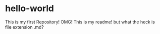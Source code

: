 # hello-world
This is my first Repository! OMG!
This is my readme! but what the heck is file extension .md?

